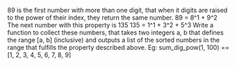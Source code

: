 89 is the first number with more than one digit, that when it digits are raised
 to the power of their index, they return the same number.
89 = 8^1 + 9^2
The next number with this property is 135
135 = 1^1 + 3^2 + 5^3
Write a function to collect these numbers,
that takes two integers a, b that defines the range [a, b] (inclusive)
and outputs a list of the sorted numbers in the range that fulfills the property described above.
Eg: sum_dig_pow(1, 100) == [1, 2, 3, 4, 5, 6, 7, 8, 9]
